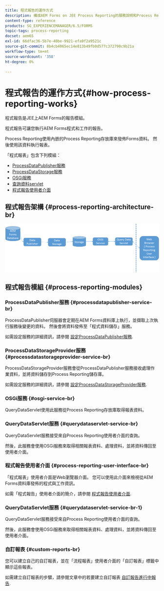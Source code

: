 ```yaml
---
title: 程式報告的運作方式
description: 構成AEM Forms on JEE Process Reporting的服務說明和Process Reporting UI簡介
content-type: reference
products: SG_EXPERIENCEMANAGER/6.5/FORMS
topic-tags: process-reporting
docset: aem65
exl-id: 66dfac36-5b7e-40be-9921-efa9f2a9521c
source-git-commit: 8b4cb4065ec14e813b49fb0d577c372790c9b21a
workflow-type: tm+mt
source-wordcount: '358'
ht-degree: 0%

---
```


# 程式報告的運作方式{#how-process-reporting-works}

程式報告是JEE上AEM Forms的報告模組。

程式報告可讓您執行AEM Forms程式和工作的報告。

Process Reporting使用內嵌的Process Reporting存放庫來發佈Forms資料。 然後使用該資料執行報表。

「程式報表」包含下列模組：

* [ProcessDataPublisher服務](#processdatapublisher-service-br-p)
* [ProcessDataStorage服務](#processdatastorageprovider-service-br-p)
* [OSGi服務](#osgi-service-br-p)
* [查詢資料servlet](#querydataservlet-service-br-p)
* [程式報告使用者介面](#process-reporting-user-interface-br-p)

## 程式報告架構 {#process-reporting-architecture-br}

![processreportingarchitecture](assets/processreportingarchitecture.png)

## 程式報告模組 {#process-reporting-modules}

### ProcessDataPublisher服務 {#processdatapublisher-service-br}

ProcessDataPublisher伺服器會定期在AEM Forms資料庫上執行，並擷取上次執行服務後變更的資料。 然後會將資料發佈至「程式資料儲存」服務。

如需設定服務的詳細資訊，請參閱 [設定ProcessDataPublisher服務](/help/forms/using/process-reporting/install-start-process-reporting.md#p-reportconfiguration-service-p).

### ProcessDataStorageProvider服務 {#processdatastorageprovider-service-br}

ProcessDataStorageProvider服務會從ProcessDataPublisher服務接收處理作業資料，並將資料儲存到Process Reporting儲存庫。

如需設定服務的詳細資訊，請參閱 [設定ProcessDataStorageProvider服務](/help/forms/using/process-reporting/install-start-process-reporting.md#p-to-configure-the-process-reporting-repository-locations-p).

### OSGi服務 {#osgi-service-br}

QueryDataServlet使用此服務從Process Reporting存放庫取得報表資料。

### QueryDataServlet服務 {#querydataservlet-service-br}

QueryDataServlet服務接受來自Process Reporting使用者介面的查詢。

然後，此服務會使用OSGi服務來取得相關報表資料、處理資料，並將資料傳回至使用者介面。

### 程式報告使用者介面 {#process-reporting-user-interface-br}

「程式報表」使用者介面是Web瀏覽器介面。 您可以使用此介面來檢視從AEM Forms資料庫發佈的程式與工作資訊。

如需「程式報告」使用者介面的簡介，請參閱 [程式報告使用者介面](/help/forms/using/process-reporting/introduction-process-reporting.md).

### QueryDataServlet服務 {#querydataservlet-service-br-1}

QueryDataServlet服務接受來自Process Reporting使用者介面的查詢。

然後，此服務會使用OSGi服務來取得相關報表資料、處理資料，並將資料傳回至使用者介面。

### 自訂報表 {#custom-reports-br}

您可以建立自己的自訂報表，並在「流程報表」使用者介面的「自訂報表」標籤中顯示這些報表。

如需建立自訂報表的步驟，請參閱文章中的若要建立自訂報表 [自訂報告進行中報告](/help/forms/using/process-reporting/process-reporting-custom-reports.md).
